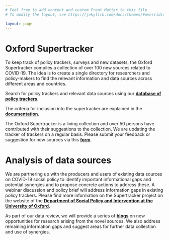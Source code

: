 ```yaml
---
# Feel free to add content and custom Front Matter to this file.
# To modify the layout, see https://jekyllrb.com/docs/themes/#overriding-theme-defaults

layout: page
---
```


# Oxford Supertracker

To keep track of policy trackers, surveys and new datasets, the Oxford Supertracker compiles a collection of over 100 new sources related to COVID-19. The idea is to create a single directory for researchers and policy-makers to find the relevant information and data sources across different areas and countries.

Search for policy trackers and relevant data sources using our **[database of policy trackers](data/)**.

The criteria for inclusion into the supertracker are explained in the **[documentation](documentation/)**.

The Oxford Supertracker is a living collection and over 50 persons have contributed with their suggestions to the collection. We are updating the tracker of trackers on a regular basis. Please submit your feedback or suggestion for new sources via this **[form](add-a-tracker/)**.

# Analysis of data sources

We are partnering up with the producers and users of existing data sources on COVID-19 social policy to identify important informational gaps and potential synergies and to propose concrete actions to address these. A webinar discussion and policy brief will address information gaps in existing policy trackers. Please find more information on the Supertracker project on the website of the **[Department of Social Policy and Intervention at the University of Oxford][DSPI]**.

As part of our data review, we will provide a series of **[blogs](blog/)** on new opportunities for research arising from the novel sources. We also address remaining information gaps and suggest areas for further data collection and use of synergies.

[DSPI]: https://www.spi.ox.ac.uk/policy-super-tracker